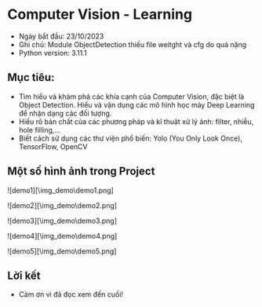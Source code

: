 # Computer Vision - Learning

- Ngày bắt đầu: 23/10/2023
- Ghi chú: Module ObjectDetection thiếu file weitght và cfg do quá nặng
- Python version: 3.11.1

## Mục tiêu:
- Tìm hiểu và khám phá các khía cạnh của Computer Vision, đặc biệt là Object Detection. Hiểu và vận dụng các mô hình học máy Deep Learning để nhận dạng các đối tượng.
- Hiểu rõ bản chất của các phương pháp và kĩ thuật xử lý ảnh: filter, nhiễu, hole filling,...
- Biết cách sử dụng các thư viện phổ biến: Yolo (You Only Look Once), TensorFlow, OpenCV

## Một số hình ảnh trong Project

![demo1][\img_demo\demo1.png]

![demo2][\img_demo\demo2.png]

![demo3][\img_demo\demo3.png]

![demo4][\img_demo\demo4.png]

![demo5][\img_demo\demo5.png]

## Lời kết
- Cảm ơn vì đã đọc xem đến cuối!
